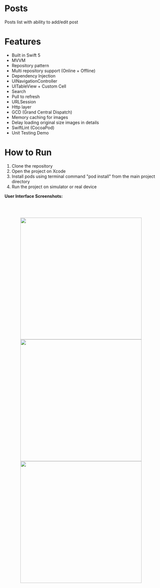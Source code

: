 # Posts
Posts list with ability to add/edit post

# Features
* Built in Swift 5
* MVVM
* Repository pattern
* Multi repository support (Online + Offline)
* Dependency Injection
* UINavigationController
* UITableView + Custom Cell
* Search
* Pull to refresh
* URLSession
* Http layer
* GCD (Grand Central Dispatch)
* Memory caching for images
* Delay loading original size images in details
* SwiftLint (CocoaPod)
* Unit Testing Demo

# How to Run
1. Clone the repository
2. Open the project on Xcode
3. Install pods using terminal command "pod install" from the main project directory
4. Run the project on simulator or real device

**User Interface Screenshots:**

<br/>
<br/>
<p align="center">
  <img src="![posts](https://github.com/ahmedabdelkarim/Posts-iOS/assets/8017394/e2e1c03d-47de-4bca-9216-d1f5bb214f14)
" width="400">
  <img src="https://user-images.githubusercontent.com/8017394/162580681-537fb9c4-03d3-46f1-922b-732c45dc5d4f.PNG" width="400">
  <img src="https://github.com/ahmedabdelkarim/Posts-iOS/blob/main/Screenshots/add_edit_post.jpeg" width="400">
</p>
